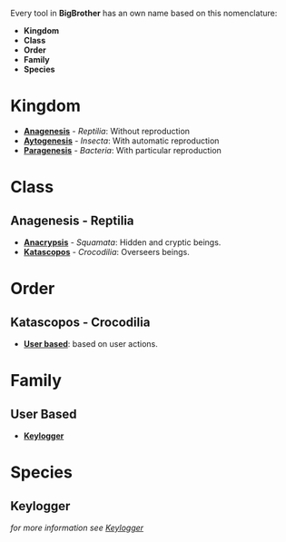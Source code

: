 Every tool in **BigBrother** has an own name based on this nomenclature:
* **Kingdom**
* **Class**
* **Order**
* **Family**
* **Species**

# Kingdom
* [**Anagenesis**](#anagenesis-reptilia) - *Reptilia*: Without reproduction
* [**Aytogenesis**](#aytogenesis-insecta) - *Insecta*: With automatic reproduction
* [**Paragenesis**](#paragenesis-bacteria) - *Bacteria*: With particular reproduction

# Class
## Anagenesis - Reptilia
* [**Anacrypsis**](#anacrypsis-squamata) - *Squamata*: Hidden and cryptic beings.
* [**Katascopos**](#katascopos-crocodilia) - *Crocodilia*: Overseers beings. 

# Order
## Katascopos - Crocodilia
* [**User based**](#user-based): based on user actions.

# Family
## User Based
* [**Keylogger**](#keylogger)

# Species
## Keylogger
*for more information see [Keylogger](anagenesis/katascopos/user_based/keylogger/keylogger.md)*
